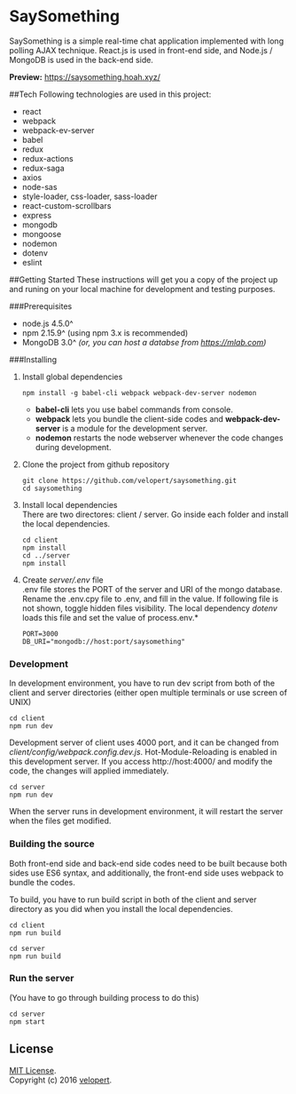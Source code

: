 # SaySomething

SaySomething is a simple real-time chat application implemented with long polling AJAX technique. React.js is used in front-end side, and Node.js / MongoDB is used in the back-end side.

**Preview:** https://saysomething.hoah.xyz/

##Tech
Following technologies are used in this project:
- react
- webpack
- webpack-ev-server
- babel
- redux
- redux-actions
- redux-saga
- axios
- node-sas
- style-loader, css-loader, sass-loader
- react-custom-scrollbars
- express
- mongodb
- mongoose
- nodemon
- dotenv
- eslint

##Getting Started
These instructions will get you a copy of the project up and runing on your local machine for development and testing purposes.

###Prerequisites
- node.js 4.5.0^
- npm 2.15.9^ (using npm 3.x is recommended)
- MongoDB 3.0^ *(or, you can host a databse from https://mlab.com)*

###Installing
1. Install global dependencies

	```
	npm install -g babel-cli webpack webpack-dev-server nodemon
	```
	- **babel-cli** lets you use babel commands from console.
	- **webpack** lets you bundle the client-side codes and **webpack-dev-server** is a module for the development server.
	- **nodemon** restarts the node webserver whenever the code changes during development.

2. Clone the project from github repository   

	```
	git clone https://github.com/velopert/saysomething.git
	cd saysomething
	```

3. Install local dependencies  
	There are two directores: client / server. Go inside each folder and install the local dependencies.
	```
	cd client
    npm install
    cd ../server
    npm install
	``` 


4.  Create *server/.env* file  
	.env file stores the PORT of the server and URI of the mongo database. Rename the .env.cpy file to .env, and fill in the value. If following file is not shown, toggle hidden files visibility. The local dependency *dotenv* loads this file and set the value of process.env.*   
	```
	PORT=3000
	DB_URI="mongodb://host:port/saysomething"
	```

### Development
In development environment, you have to run dev script from both of the client and server directories (either open multiple terminals or use screen of UNIX)
```
cd client
npm run dev
```
Development server of client uses 4000 port, and it can be changed from *client/config/webpack.config.dev.js*. Hot-Module-Reloading is enabled in this development server. If you access http://host:4000/ and modify the code, the changes will applied immediately.
```
cd server
npm run dev
```
When the server runs in development environment, it will restart the server when the files get modified.

### Building the source
Both front-end side and back-end side codes need to be built because both sides use ES6 syntax, and additionally, the front-end side uses webpack to bundle the codes.  

To build, you have to run build script in both of the client and server directory as you did when you install the local dependencies.
```
cd client
npm run build
```
```
cd server
npm run build
```

### Run the server
(You have to go through building process to do this)
```
cd server
npm start
```
## License
[MIT License](http://opensource.org/licenses/MIT).  
Copyright (c) 2016 [velopert](https://www.velopert.com/).